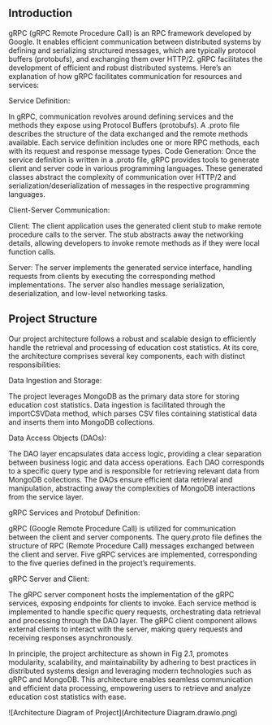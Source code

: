 ## Introduction
gRPC (gRPC Remote Procedure Call) is an RPC framework developed by Google. It enables efficient communication between distributed systems by defining and serializing structured messages, which are typically protocol buffers (protobufs), and exchanging them over HTTP/2. gRPC facilitates the development of efficient and robust distributed systems. Here’s an explanation of how gRPC facilitates communication for resources and services:

Service Definition: 

In gRPC, communication revolves around defining services
and the methods they expose using Protocol Buffers (protobufs). A .proto file describes the structure of the data exchanged and the remote methods available. Each
service definition includes one or more RPC methods, each with its request and response message types.
Code Generation: Once the service definition is written in a .proto file, gRPC
provides tools to generate client and server code in various programming languages.
These generated classes abstract the complexity of communication over HTTP/2 and
serialization/deserialization of messages in the respective programming languages.

Client-Server Communication:

Client: The client application uses the generated client stub to make remote
procedure calls to the server. The stub abstracts away the networking details,
allowing developers to invoke remote methods as if they were local function calls.

Server: The server implements the generated service interface, handling requests from clients by executing the corresponding method implementations.
The server also handles message serialization, deserialization, and low-level networking tasks.

## Project Structure
Our project architecture follows a robust and scalable design to efficiently handle the retrieval and processing of education cost statistics. At its core, the architecture comprises several key components, each with distinct responsibilities: 

Data Ingestion and Storage: 

The project leverages MongoDB as the primary data store for storing education cost statistics. Data ingestion is facilitated through the importCSVData method, which parses CSV files containing statistical data and inserts them into MongoDB collections.

Data Access Objects (DAOs): 

The DAO layer encapsulates data access logic, providing a clear separation between business logic and data access operations. Each DAO corresponds to a specific query type and is responsible for retrieving relevant data from MongoDB collections. The DAOs ensure efficient data retrieval and manipulation, abstracting away the complexities of MongoDB interactions from the service layer. 

gRPC Services and Protobuf Definition: 

gRPC (Google Remote Procedure Call) is utilized for communication between the client and server components. The query.proto file defines the structure of RPC (Remote Procedure Call) messages exchanged between the client and server. Five gRPC services are implemented, corresponding to the five queries defined in the project’s requirements.

gRPC Server and Client: 

The gRPC server component hosts the implementation of the gRPC services, exposing endpoints for clients to invoke. Each service method is implemented to handle specific query requests, orchestrating data retrieval
and processing through the DAO layer. The gRPC client component allows external clients to interact with the server, making query requests and receiving responses asynchronously.

In principle, the project architecture as shown in Fig 2.1, promotes modularity, scalability, and maintainability by adhering to best practices in distributed systems design and leveraging modern technologies such as gRPC and MongoDB. This architecture enables seamless communication and efficient data processing, empowering users to retrieve and analyze education cost statistics with ease.


![Architecture Diagram of Project](Architecture Diagram.drawio.png)

